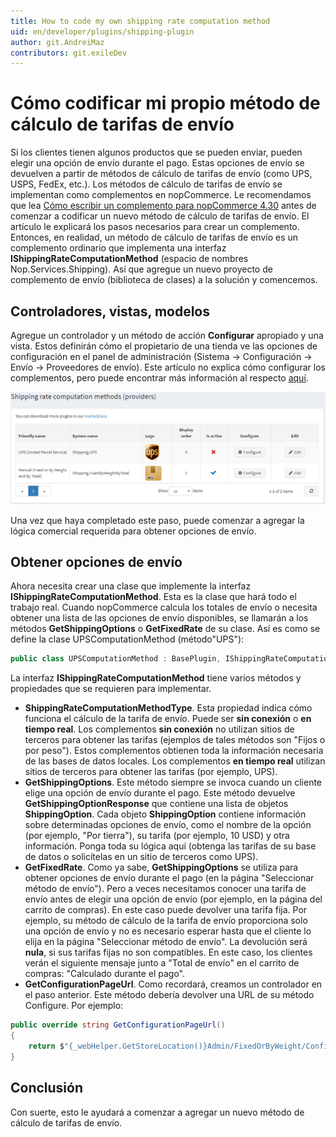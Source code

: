 ```yaml
---
title: How to code my own shipping rate computation method
uid: en/developer/plugins/shipping-plugin
author: git.AndreiMaz
contributors: git.exileDev
---
```


# Cómo codificar mi propio método de cálculo de tarifas de envío

Si los clientes tienen algunos productos que se pueden enviar, pueden elegir una opción de envío durante el pago. Estas opciones de envío se devuelven a partir de métodos de cálculo de tarifas de envío (como UPS, USPS, FedEx, etc.). Los métodos de cálculo de tarifas de envío se implementan como complementos en nopCommerce. Le recomendamos que lea [Cómo escribir un complemento para nopCommerce 4.30](xref:en/developer/plugins/how-to-write-plugin-4.30) antes de comenzar a codificar un nuevo método de cálculo de tarifas de envío. El artículo le explicará los pasos necesarios para crear un complemento. Entonces, en realidad, un método de cálculo de tarifas de envío es un complemento ordinario que implementa una interfaz **IShippingRateComputationMethod** (espacio de nombres Nop.Services.Shipping). Así que agregue un nuevo proyecto de complemento de envío (biblioteca de clases) a la solución y comencemos.

## Controladores, vistas, modelos

Agregue un controlador y un método de acción **Configurar** apropiado y una vista. Estos definirán cómo el propietario de una tienda ve las opciones de configuración en el panel de administración (Sistema → Configuración → Envío → Proveedores de envío). Este artículo no explica cómo configurar los complementos, pero puede encontrar más información al respecto [aquí](xref:en/Getting-started/configure-shipping/shipping-Suppliers/index).

![shipping-plugin_1](_static/shipping-plugin/shipping-plugin_1.png)

Una vez que haya completado este paso, puede comenzar a agregar la lógica comercial requerida para obtener opciones de envío.

## Obtener opciones de envío

Ahora necesita crear una clase que implemente la interfaz **IShippingRateComputationMethod**. Esta es la clase que hará todo el trabajo real. Cuando nopCommerce calcula los totales de envío o necesita obtener una lista de las opciones de envío disponibles, se llamarán a los métodos **GetShippingOptions** o **GetFixedRate** de su clase. Así es como se define la clase UPSComputationMethod (método"UPS"):

```csharp
public class UPSComputationMethod : BasePlugin, IShippingRateComputationMethod
```

La interfaz **IShippingRateComputationMethod** tiene varios métodos y propiedades que se requieren para implementar.

- **ShippingRateComputationMethodType**. Esta propiedad indica cómo funciona el cálculo de la tarifa de envío. Puede ser **sin conexión** o **en tiempo real**. Los complementos **sin conexión** no utilizan sitios de terceros para obtener las tarifas (ejemplos de tales métodos son "Fijos o por peso"). Estos complementos obtienen toda la información necesaria de las bases de datos locales. Los complementos **en tiempo real** utilizan sitios de terceros para obtener las tarifas (por ejemplo, UPS).
- **GetShippingOptions**. Este método siempre se invoca cuando un cliente elige una opción de envío durante el pago. Este método devuelve **GetShippingOptionResponse** que contiene una lista de objetos **ShippingOption**. Cada objeto **ShippingOption** contiene información sobre determinadas opciones de envío, como el nombre de la opción (por ejemplo, "Por tierra"), su tarifa (por ejemplo, 10 USD) y otra información. Ponga toda su lógica aquí (obtenga las tarifas de su base de datos o solicítelas en un sitio de terceros como UPS).
- **GetFixedRate**. Como ya sabe, **GetShippingOptions** se utiliza para obtener opciones de envío durante el pago (en la página "Seleccionar método de envío"). Pero a veces necesitamos conocer una tarifa de envío antes de elegir una opción de envío (por ejemplo, en la página del carrito de compras). En este caso puede devolver una tarifa fija. Por ejemplo, su método de cálculo de la tarifa de envío proporciona solo una opción de envío y no es necesario esperar hasta que el cliente lo elija en la página "Seleccionar método de envío". La devolución será **nula**, si sus tarifas fijas no son compatibles. En este caso, los clientes verán el siguiente mensaje junto a "Total de envío" en el carrito de compras: "Calculado durante el pago".
- **GetConfigurationPageUrl**. Como recordará, creamos un controlador en el paso anterior. Este método debería devolver una URL de su método Configure. Por ejemplo:

```csharp
public override string GetConfigurationPageUrl()
{
    return $"{_webHelper.GetStoreLocation()}Admin/FixedOrByWeight/Configure";
}
```

## Conclusión

Con suerte, esto le ayudará a comenzar a agregar un nuevo método de cálculo de tarifas de envío.
